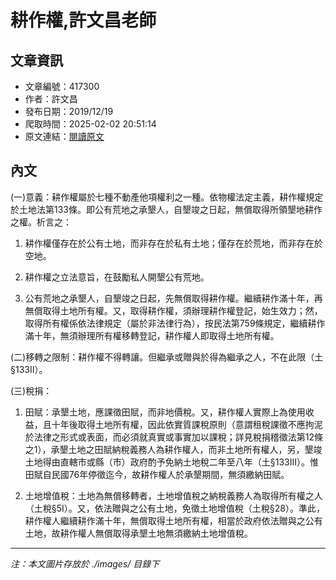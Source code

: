 # 耕作權,許文昌老師

## 文章資訊
- 文章編號：417300
- 作者：許文昌
- 發布日期：2019/12/19
- 爬取時間：2025-02-02 20:51:14
- 原文連結：[閱讀原文](https://real-estate.get.com.tw/Columns/detail.aspx?no=417300)

## 內文
(一)意義：耕作權屬於七種不動產他項權利之一種。依物權法定主義，耕作權規定於土地法第133條。即公有荒地之承墾人，自墾竣之日起，無償取得所領墾地耕作之權。析言之：

1. 耕作權僅存在於公有土地，而非存在於私有土地；僅存在於荒地，而非存在於空地。

2. 耕作權之立法意旨，在鼓勵私人開墾公有荒地。

3. 公有荒地之承墾人，自墾竣之日起，先無償取得耕作權。繼續耕作滿十年，再無償取得土地所有權。又，取得耕作權，須辦理耕作權登記，始生效力；然，取得所有權係依法律規定（屬於非法律行為），按民法第759條規定，繼續耕作滿十年，無須辦理所有權移轉登記，耕作權人即取得土地所有權。

(二)移轉之限制：耕作權不得轉讓。但繼承或贈與於得為繼承之人，不在此限（土§133Ⅱ）。

(三)稅捐：

1. 田賦：承墾土地，應課徵田賦，而非地價稅。又，耕作權人實際上為使用收益，且十年後取得土地所有權，因此依實質課稅原則（意謂租稅課徵不應拘泥於法律之形式或表面，而必須就真實或事實加以課稅；詳見稅捐稽徵法第12條之1），承墾土地之田賦納稅義務人為耕作權人，而非土地所有權人，另，墾竣土地得由直轄市或縣（市）政府酌予免納土地稅二年至八年（土§133Ⅲ）。惟田賦自民國76年停徵迄今，故耕作權人於承墾期間，無須繳納田賦。

2. 土地增值稅：土地為無償移轉者，土地增值稅之納稅義務人為取得所有權之人（土稅§5Ⅰ）。又，依法贈與之公有土地，免徵土地增值稅（土稅§28）。準此，耕作權人繼續耕作滿十年，無償取得土地所有權，相當於政府依法贈與之公有土地，故耕作權人無償取得承墾土地無須繳納土地增值稅。

---
*注：本文圖片存放於 ./images/ 目錄下*
